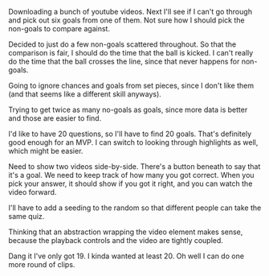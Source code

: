 Downloading a bunch of youtube videos. Next I'll see if I can't go through and pick out six goals from one of them. Not sure how I should pick the non-goals to compare against.

Decided to just do a few non-goals scattered throughout. So that the comparison is fair, I should do the time that the ball is kicked. I can't really do the time that the ball crosses the line, since that never happens for non-goals.

Going to ignore chances and goals from set pieces, since I don't like them (and that seems like a different skill anyways).

Trying to get twice as many no-goals as goals, since more data is better and those are easier to find.

I'd like to have 20 questions, so I'll have to find 20 goals. That's definitely good enough for an MVP. I can switch to looking through highlights as well, which might be easier.


Need to show two videos side-by-side. There's a button beneath to say that it's a goal. We need to keep track of how many you got correct. When you pick your answer, it should show if you got it right, and you can watch the video forward.

I'll have to add a seeding to the random so that different people can take the same quiz.




Thinking that an abstraction wrapping the video element makes sense, because the playback controls and the video are tightly coupled.


Dang it I've only got 19. I kinda wanted at least 20. Oh well I can do one more round of clips.